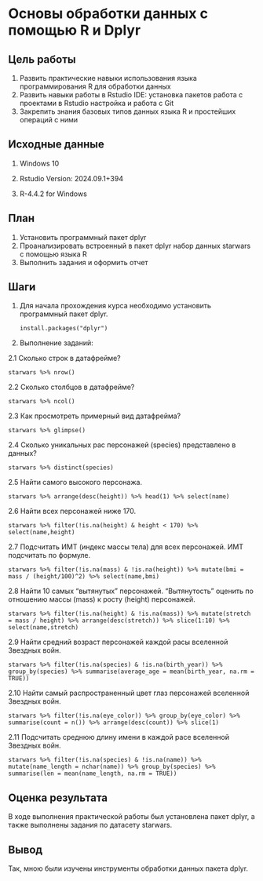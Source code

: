 # Основы обработки данных с помощью R и Dplyr
 
 
## Цель работы 
 
  1. Развить практические навыки использования языка программирования R для
обработки данных
  2. Развить навыки работы в Rstudio IDE:
      установка пакетов
      работа с проектами в Rstudio
      настройка и работа с Git
  3. Закрепить знания базовых типов данных языка R и простейших операций с ними
  
## Исходные данные 
 
1.  Windows 10

2.  Rstudio Version: 2024.09.1+394

3.  R-4.4.2 for Windows

## План

1. Установить программный пакет dplyr
2. Проанализировать встроенный в пакет dplyr набор данных starwars с помощью языка R
3. Выполнить задания и оформить отчет
 
## Шаги

1.  Для начала прохождения курса необходимо установить программный пакет dplyr.
   
    ```{r}         
    install.packages("dplyr")
    ```
    
2. Выполнение заданий:

2.1 Сколько строк в датафрейме?

```{r}
starwars %>% nrow()
```

2.2 Сколько столбцов в датафрейме?

```{r}
starwars %>% ncol()
```

2.3 Как просмотреть примерный вид датафрейма?

```{r}
starwars %>% glimpse()
```

2.4 Сколько уникальных рас персонажей (species) представлено в данных?

```{r}
starwars %>% distinct(species)
```

2.5 Найти самого высокого персонажа.

```{r}
starwars %>% arrange(desc(height)) %>% head(1) %>% select(name)
```

2.6 Найти всех персонажей ниже 170.

```{r}
starwars %>% filter(!is.na(height) & height < 170) %>% select(name,height)
```

2.7 Подсчитать ИМТ (индекс массы тела) для всех персонажей. ИМТ подсчитать по формуле.

```{r}
starwars %>% filter(!is.na(mass) & !is.na(height)) %>% mutate(bmi = mass / (height/100)^2) %>% select(name,bmi)
```

2.8 Найти 10 самых “вытянутых” персонажей. “Вытянутость” оценить по отношению массы (mass) к росту (height) персонажей.

```{r}
starwars %>% filter(!is.na(height) & !is.na(mass)) %>% mutate(stretch = mass / height) %>% arrange(desc(stretch)) %>% slice(1:10) %>% select(name,stretch)
```

2.9 Найти средний возраст персонажей каждой расы вселенной Звездных войн.

```{r}
starwars %>% filter(!is.na(species) & !is.na(birth_year)) %>% group_by(species) %>% summarise(average_age = mean(birth_year, na.rm = TRUE))
```

2.10 Найти самый распространенный цвет глаз персонажей вселенной Звездных войн.

```{r}
starwars %>% filter(!is.na(eye_color)) %>% group_by(eye_color) %>% summarise(count = n()) %>% arrange(desc(count)) %>% slice(1)
```

2.11 Подсчитать среднюю длину имени в каждой расе вселенной Звездных войн.

```{r}
starwars %>% filter(!is.na(species) & !is.na(name)) %>% mutate(name_length = nchar(name)) %>% group_by(species) %>% summarise(len = mean(name_length, na.rm = TRUE))
```
    
## Оценка результата
  
В ходе выполнения практической работы был установлена пакет dplyr, а также выполнены задания по датасету starwars.
 
## Вывод 

Так, мною были изучены инструменты обработки данных пакета dplyr.
```{r}
```
